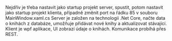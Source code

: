 Nejdřív je třeba nastavit jako startup projekt server, spustit, potom nastavit jako startup projekt klienta, případně změnit port na řádku 85 v souboru MainWindow.xaml.cs
Server je založen na technologii .Net Core, načte data o knihách z databáze, umožňuje přidávat nové knihy a aktualizovat stávající. 
Klient je wpf aplikace, UI zobrazí údaje o knihách. Komunikace probíhá přes REST. 
